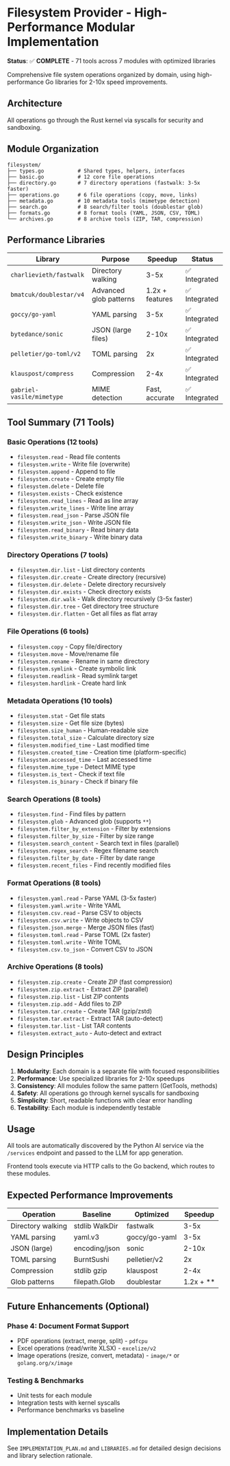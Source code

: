# Filesystem Provider - High-Performance Modular Implementation

**Status**: ✅ **COMPLETE** - 71 tools across 7 modules with optimized libraries

Comprehensive file system operations organized by domain, using high-performance Go libraries for 2-10x speed improvements.

## Architecture

All operations go through the Rust kernel via syscalls for security and sandboxing.

## Module Organization

```
filesystem/
├── types.go           # Shared types, helpers, interfaces
├── basic.go           # 12 core file operations
├── directory.go       # 7 directory operations (fastwalk: 3-5x faster)
├── operations.go      # 6 file operations (copy, move, links)
├── metadata.go        # 10 metadata tools (mimetype detection)
├── search.go          # 8 search/filter tools (doublestar glob)
├── formats.go         # 8 format tools (YAML, JSON, CSV, TOML)
└── archives.go        # 8 archive tools (ZIP, TAR, compression)
```

## Performance Libraries

| Library | Purpose | Speedup | Status |
|---------|---------|---------|--------|
| `charlievieth/fastwalk` | Directory walking | 3-5x | ✅ Integrated |
| `bmatcuk/doublestar/v4` | Advanced glob patterns | 1.2x + features | ✅ Integrated |
| `goccy/go-yaml` | YAML parsing | 3-5x | ✅ Integrated |
| `bytedance/sonic` | JSON (large files) | 2-10x | ✅ Integrated |
| `pelletier/go-toml/v2` | TOML parsing | 2x | ✅ Integrated |
| `klauspost/compress` | Compression | 2-4x | ✅ Integrated |
| `gabriel-vasile/mimetype` | MIME detection | Fast, accurate | ✅ Integrated |

## Tool Summary (71 Tools)

### Basic Operations (12 tools)
- `filesystem.read` - Read file contents
- `filesystem.write` - Write file (overwrite)
- `filesystem.append` - Append to file
- `filesystem.create` - Create empty file
- `filesystem.delete` - Delete file
- `filesystem.exists` - Check existence
- `filesystem.read_lines` - Read as line array
- `filesystem.write_lines` - Write line array
- `filesystem.read_json` - Parse JSON file
- `filesystem.write_json` - Write JSON file
- `filesystem.read_binary` - Read binary data
- `filesystem.write_binary` - Write binary data

### Directory Operations (7 tools)
- `filesystem.dir.list` - List directory contents
- `filesystem.dir.create` - Create directory (recursive)
- `filesystem.dir.delete` - Delete directory recursively
- `filesystem.dir.exists` - Check directory exists
- `filesystem.dir.walk` - Walk directory recursively (3-5x faster)
- `filesystem.dir.tree` - Get directory tree structure
- `filesystem.dir.flatten` - Get all files as flat array

### File Operations (6 tools)
- `filesystem.copy` - Copy file/directory
- `filesystem.move` - Move/rename file
- `filesystem.rename` - Rename in same directory
- `filesystem.symlink` - Create symbolic link
- `filesystem.readlink` - Read symlink target
- `filesystem.hardlink` - Create hard link

### Metadata Operations (10 tools)
- `filesystem.stat` - Get file stats
- `filesystem.size` - Get file size (bytes)
- `filesystem.size_human` - Human-readable size
- `filesystem.total_size` - Calculate directory size
- `filesystem.modified_time` - Last modified time
- `filesystem.created_time` - Creation time (platform-specific)
- `filesystem.accessed_time` - Last accessed time
- `filesystem.mime_type` - Detect MIME type
- `filesystem.is_text` - Check if text file
- `filesystem.is_binary` - Check if binary file

### Search Operations (8 tools)
- `filesystem.find` - Find files by pattern
- `filesystem.glob` - Advanced glob (supports `**`)
- `filesystem.filter_by_extension` - Filter by extensions
- `filesystem.filter_by_size` - Filter by size range
- `filesystem.search_content` - Search text in files (parallel)
- `filesystem.regex_search` - Regex filename search
- `filesystem.filter_by_date` - Filter by date range
- `filesystem.recent_files` - Find recently modified files

### Format Operations (8 tools)
- `filesystem.yaml.read` - Parse YAML (3-5x faster)
- `filesystem.yaml.write` - Write YAML
- `filesystem.csv.read` - Parse CSV to objects
- `filesystem.csv.write` - Write objects to CSV
- `filesystem.json.merge` - Merge JSON files (fast)
- `filesystem.toml.read` - Parse TOML (2x faster)
- `filesystem.toml.write` - Write TOML
- `filesystem.csv.to_json` - Convert CSV to JSON

### Archive Operations (8 tools)
- `filesystem.zip.create` - Create ZIP (fast compression)
- `filesystem.zip.extract` - Extract ZIP (parallel)
- `filesystem.zip.list` - List ZIP contents
- `filesystem.zip.add` - Add files to ZIP
- `filesystem.tar.create` - Create TAR (gzip/zstd)
- `filesystem.tar.extract` - Extract TAR (auto-detect)
- `filesystem.tar.list` - List TAR contents
- `filesystem.extract_auto` - Auto-detect and extract

## Design Principles

1. **Modularity**: Each domain is a separate file with focused responsibilities
2. **Performance**: Use specialized libraries for 2-10x speedups
3. **Consistency**: All modules follow the same pattern (GetTools, methods)
4. **Safety**: All operations go through kernel syscalls for sandboxing
5. **Simplicity**: Short, readable functions with clear error handling
6. **Testability**: Each module is independently testable

## Usage

All tools are automatically discovered by the Python AI service via the `/services` endpoint and passed to the LLM for app generation.

Frontend tools execute via HTTP calls to the Go backend, which routes to these modules.

## Expected Performance Improvements

| Operation | Baseline | Optimized | Speedup |
|-----------|----------|-----------|---------|
| Directory walking | stdlib WalkDir | fastwalk | 3-5x |
| YAML parsing | yaml.v3 | goccy/go-yaml | 3-5x |
| JSON (large) | encoding/json | sonic | 2-10x |
| TOML parsing | BurntSushi | pelletier/v2 | 2x |
| Compression | stdlib gzip | klauspost | 2-4x |
| Glob patterns | filepath.Glob | doublestar | 1.2x + ** |

## Future Enhancements (Optional)

### Phase 4: Document Format Support
- PDF operations (extract, merge, split) - `pdfcpu`
- Excel operations (read/write XLSX) - `excelize/v2`
- Image operations (resize, convert, metadata) - `image/*` or `golang.org/x/image`

### Testing & Benchmarks
- Unit tests for each module
- Integration tests with kernel syscalls
- Performance benchmarks vs baseline

## Implementation Details

See `IMPLEMENTATION_PLAN.md` and `LIBRARIES.md` for detailed design decisions and library selection rationale.